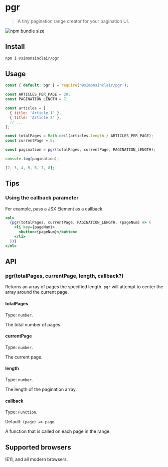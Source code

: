 # pgr

> A tiny pagination range creator for your pagination UI.

![npm bundle size](https://img.shields.io/bundlephobia/minzip/@simonsinclair/pgr)

## Install

```sh
npm i @simonsinclair/pgr
```

## Usage

```js
const { default: pgr } = require('@simonsinclair/pgr');

const ARTICLES_PER_PAGE = 20;
const PAGINATION_LENGTH = 7;

const articles = [
  { title: 'Article 1' },
  { title: 'Article 2' },
  // ...
];

const totalPages = Math.ceil(articles.length / ARTICLES_PER_PAGE);
const currentPage = 5;

const pagination = pgr(totalPages, currentPage, PAGINATION_LENGTH);

console.log(pagination);
```

```js
[2, 3, 4, 5, 6, 7, 8];
```

## Tips

### Using the callback parameter

For example, pass a JSX Element as a callback.

```jsx
<ol>
  {pgr(totalPages, currentPage, PAGINATION_LENGTH, (pageNum) => (
    <li key={pageNum}>
      <button>{pageNum}</button>
    </li>
  ))}
</ol>
```

## API

### pgr(totalPages, currentPage, length, callback?)

Returns an array of pages the specified length. `pgr` will attempt to center the array around the current page.

#### totalPages

Type: `number`.

The total number of pages.

#### currentPage

Type: `number`.

The current page.

#### length

Type: `number`.

The length of the pagination array.

#### callback

Type: `Function`.

Default: `(page) => page`.

A function that is called on each page in the range.

## Supported browsers

IE11, and all modern browsers.

